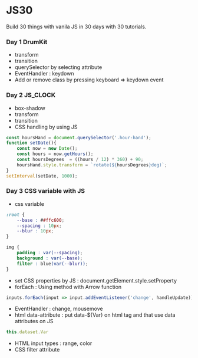 # JS30

Build 30 things with vanila JS in 30 days with 30 tutorials.

### Day 1 DrumKit

* transform
* transition
* querySelector by selecting attribute 
* EventHandler : keydown
* Add or remove class by pressing keyboard => keydown event

### Day 2 JS_CLOCK

* box-shadow
* transform
* transition
* CSS handling by using JS

```js
const hoursHand = document.querySelector('.hour-hand');
function setDate(){
    const now = new Date();
    const hours = now.getHours();
    const hoursDegrees  = ((hours / 12) * 360) + 90;
    hoursHand.style.transform = `rotate(${hoursDegrees}deg)`;
}
setInterval(setDate, 1000);
```



### Day 3 CSS variable with JS

* css variable

```css
:root {
    --base : ##ffc600;
    --spacing : 10px;
    --blur : 10px;
}

img {
    padding : var(--spacing);
    background : var(--base);
    filter : blue(var(--blur));
}
```

* set CSS properties by JS : document.getElement.style.setProperty
* forEach : Using method with Arrow function

```js
inputs.forEach(input => input.addEventListener('change', handleUpdate))
```

* EventHandler : change, mousemove
* html data-attribute : put data-${Var} on html tag and that use data attributes on JS

```js
this.dataset.Var
```

* HTML input types : range, color
* CSS  filter attribute